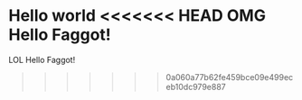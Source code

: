 Hello world
<<<<<<< HEAD
OMG Hello Faggot!
=======
LOL Hello Faggot!
>>>>>>> 0a060a77b62fe459bce09e499eceb10dc979e887

